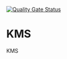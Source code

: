 [![Quality Gate Status](https://sonar.openbsl.ru/api/project_badges/measure?project=KMS&metric=alert_status)](https://sonar.openbsl.ru/dashboard?id=KMS)

# KMS
KMS
